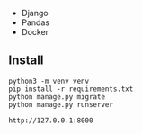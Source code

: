  - Django
 - Pandas
 - Docker

## Install
```
python3 -m venv venv
pip install -r requirements.txt
python manage.py migrate
python manage.py runserver

http://127.0.0.1:8000
```

